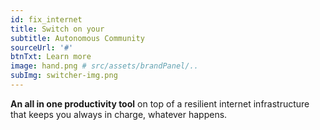 ```yaml
---
id: fix_internet
title: Switch on your
subtitle: Autonomous Community
sourceUrl: '#'
btnTxt: Learn more
image: hand.png # src/assets/brandPanel/..
subImg: switcher-img.png
---
```


**An all in one productivity tool** on top of
a resilient internet infrastructure that keeps
you always in charge, whatever happens.
